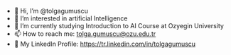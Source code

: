 - 👋 Hi, I’m @tolgagumuscu
- 👀 I’m interested in artificial Intelligence
- 🌱 I’m currently studying Introduction to AI Course at Ozyegin University
- 📫 How to reach me: tolga.gumuscu@ozu.edu.tr
- 💼 My LinkedIn Profile: https://tr.linkedin.com/in/tolgagumuscu

<!---
tolgagumuscu/tolgagumuscu is a ✨ special ✨ repository because its `README.md` (this file) appears on your GitHub profile.
You can click the Preview link to take a look at your changes.
--->
